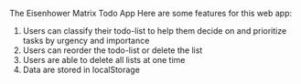 The Eisenhower Matrix Todo App
Here are some features for this web app:

1. Users can classify their todo-list to help them decide on and              prioritize tasks by urgency and importance
2. Users can reorder the todo-list or delete the list
3. Users are able to delete all lists at one time
4. Data are stored in localStorage
